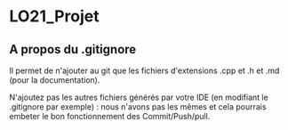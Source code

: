 # LO21_Projet

## A propos du .gitignore 

Il permet de n'ajouter au git que les fichiers d'extensions .cpp et .h et .md (pour la documentation).

N'ajoutez pas les autres fichiers générés par votre IDE (en modifiant le .gitignore par exemple) : nous n'avons pas les mêmes et cela pourrais embeter le bon fonctionnement des Commit/Push/pull.


 
